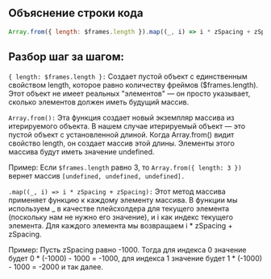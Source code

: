 ## Объяснение строки кода

```javascript
Array.from({ length: $frames.length }).map((_, i) => i * zSpacing + zSpacing);
```
## Разбор шаг за шагом:
`{ length: $frames.length }:`
Создает пустой объект с единственным свойством length, которое равно количеству фреймов ($frames.length). Этот объект не имеет реальных "элементов" — он просто указывает, сколько элементов должен иметь будущий массив.

`Array.from():`
Эта функция создает новый экземпляр массива из итерируемого объекта. В нашем случае итерируемый объект — это пустой объект с установленной длиной. Когда Array.from() видит свойство length, он создает массив этой длины. Элементы этого массива будут иметь значение undefined.

Пример: Если `$frames.length` равно 3, то `Array.from({ length: 3 })` вернет массив `[undefined, undefined, undefined].`

`.map((_, i) => i * zSpacing + zSpacing):`
Этот метод массива применяет функцию к каждому элементу массива. В функции мы используем _ в качестве плейсхолдера для текущего элемента (поскольку нам не нужно его значение), и i как индекс текущего элемента. Для каждого элемента мы возвращаем i * zSpacing + zSpacing.

Пример: Пусть zSpacing равно -1000. Тогда для индекса 0 значение будет 0 * (-1000) - 1000 = -1000, для индекса 1 значение будет 1 * (-1000) - 1000 = -2000 и так далее.